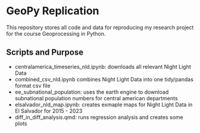 # GeoPy Replication
This repository stores all code and data for reproducing my research project for the course Geoprocessing in Python.

## Scripts and Purpose

* centralamerica_timeseries_nld.ipynb: downloads all relevant Night Light Data
* combined_csv_nld.ipynb combines Night Light Data into one tidy/pandas format csv file
* ee_subnational_population: uses the earth engine to download subnational population numbers for central american departments
* elsalvador_nld_map.ipynb: creates exmaple maps for Night Light Data in El Salvador for 2015 - 2023
* diff_in_diff_analysis.qmd: runs regression analysis and creates some plots
